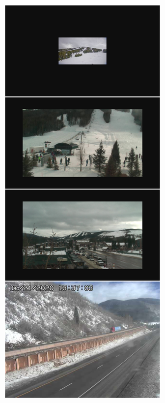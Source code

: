 ![AutomatedStoryAuthorV11](https://github.com/StateDocuments/Colorado-public/blob/main/Ami330fc7a6-025a-4ba6-a744-283b20d11787.png)
![AutomatedStoryAuthorV11](https://github.com/StateDocuments/Colorado-public/blob/main/Amia6ea5dab-9997-4c11-a4f9-ce61c6553222.png)
![AutomatedStoryAuthorV11](https://github.com/StateDocuments/Colorado-public/blob/main/Amidb6cb675-f4b2-4483-be33-2270d4cc251a.png)
![AutomatedStoryAuthorV11](https://github.com/StateDocuments/Colorado-public/blob/main/I70Mile181East.jpg)
